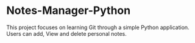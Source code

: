 # Notes-Manager-Python
This project focuses on learning Git through a simple Python application. Users can add, View and delete personal notes.
